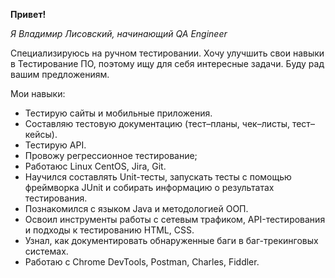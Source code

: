 **Привет!**

*Я Владимир Лисовский, начинающий QA Engineer*

   Специализируюсь на ручном тестировании. Хочу улучшить свои навыки в Тестирование ПО, поэтому ищу для себя интересные задачи. Буду рад вашим предложениям.

Мои навыки:
* Тестирую сайты и мобильные приложения.
* Составляю тестовую документацию (тест–планы, чек–листы, тест–кейсы).
* Тестирую API.
* Провожу регрессионное тестирование;
* Работаюс Linux CentOS, Jira, Git.
* Научился составлять Unit-тесты, запускать тесты с помощью фреймворка JUnit и собирать информацию о результатах тестирования.
* Познакомился с языком Java и методологией ООП.
* Освоил инструменты работы с сетевым трафиком, API-тестирования и подходы к тестированию HTML, CSS.
* Узнал, как документировать обнаруженные баги в баг-трекинговых системах.
* Работаю с Chrome DevTools, Postman, Charles, Fiddler.




